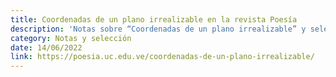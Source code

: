 ```yaml
---
title: Coordenadas de un plano irrealizable en la revista Poesía
description: 'Notas sobre “Coordenadas de un plano irrealizable” y selección, realizadas por Gina Saraceni y publicadas en la revista Poesía (de la Universidad de Carabobo).'
category: Notas y selección
date: 14/06/2022
link: https://poesia.uc.edu.ve/coordenadas-de-un-plano-irrealizable/
---
```

